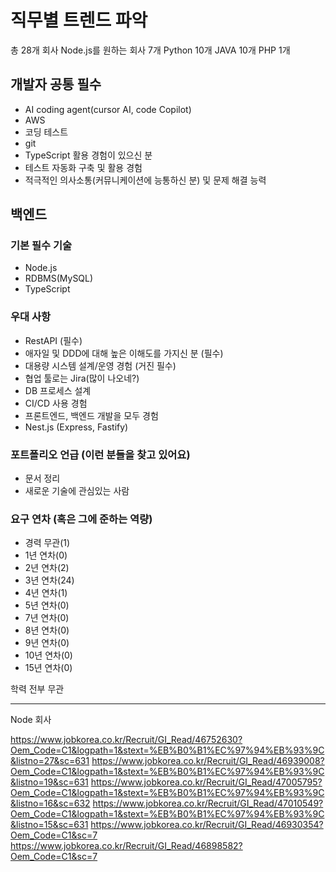 # 직무별 트렌드 파악

총 28개 회사
Node.js를 원하는 회사 7개
Python 10개
JAVA 10개
PHP 1개

## 개발자 공통 필수

- AI coding agent(cursor AI, code Copilot)
- AWS
- 코딩 테스트
- git
- TypeScript 활용 경험이 있으신 분
- 테스트 자동화 구축 및 활용 경험
- 적극적인 의사소통(커뮤니케이션에 능통하신 분) 및 문제 해결 능력

## 백엔드

### 기본 필수 기술

- Node.js
- RDBMS(MySQL)
- TypeScript

### 우대 사항

- RestAPI (필수)
- 애자일 및 DDD에 대해 높은 이해도를 가지신 분 (필수)
- 대용량 시스템 설계/운영 경험 (거진 필수)
- 협업 툴로는 Jira(많이 나오네?)
- DB 프로세스 설계
- CI/CD 사용 경험
- 프론트엔드, 백엔드 개발을 모두 경험
- Nest.js (Express, Fastify)

### 포트폴리오 언급 (이런 분들을 찾고 있어요)

- 문서 정리
- 새로운 기술에 관심있는 사람

### 요구 연차 (혹은 그에 준하는 역량)

- 경력 무관(1)
- 1년 연차(0)
- 2년 연차(2)
- 3년 연차(24)
- 4년 연차(1)
- 5년 연차(0)
- 7년 연차(0)
- 8년 연차(0)
- 9년 연차(0)
- 10년 연차(0)
- 15년 연차(0)

학력 전부 무관

---

Node 회사

https://www.jobkorea.co.kr/Recruit/GI_Read/46752630?Oem_Code=C1&logpath=1&stext=%EB%B0%B1%EC%97%94%EB%93%9C&listno=27&sc=631
https://www.jobkorea.co.kr/Recruit/GI_Read/46939008?Oem_Code=C1&logpath=1&stext=%EB%B0%B1%EC%97%94%EB%93%9C&listno=19&sc=631
https://www.jobkorea.co.kr/Recruit/GI_Read/47005795?Oem_Code=C1&logpath=1&stext=%EB%B0%B1%EC%97%94%EB%93%9C&listno=16&sc=632
https://www.jobkorea.co.kr/Recruit/GI_Read/47010549?Oem_Code=C1&logpath=1&stext=%EB%B0%B1%EC%97%94%EB%93%9C&listno=15&sc=631
https://www.jobkorea.co.kr/Recruit/GI_Read/46930354?Oem_Code=C1&sc=7
https://www.jobkorea.co.kr/Recruit/GI_Read/46898582?Oem_Code=C1&sc=7

